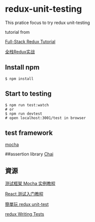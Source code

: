 # redux-unit-testing

This pratice focus to try redux unit-testing

tutorial from

[Full-Stack Redux Tutorial](http://teropa.info/blog/2015/09/10/full-stack-redux-tutorial.html)

[全栈Redux实战](http://blog.kazaff.me/2015/10/08/[%E8%AF%91]%E5%85%A8%E6%A0%88Redux%E5%AE%9E%E6%88%98/)

## Install npm
``` text
$ npm install
```

## Start to testing

``` text
$ npm run test:watch
# or
$ npm run devtest
# open localhost:3001/test in browser
```

## test framework
[mocha](https://mochajs.org/)

##assertion library
[Chai](http://chaijs.com/)

## 資源
[测试框架 Mocha 实例教程](http://www.ruanyifeng.com/blog/2015/12/a-mocha-tutorial-of-examples.html)

[React 测试入门教程](http://www.ruanyifeng.com/blog/2016/02/react-testing-tutorial.html)

[簡單玩 redux unit-test](http://www.checkme.tw/wordpress/redux-unit-testing/)

[redux Writing Tests](http://redux.js.org/docs/recipes/WritingTests.html)
